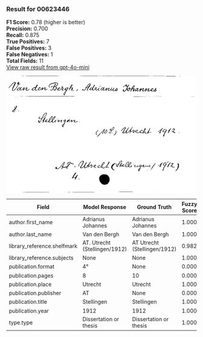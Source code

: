 ### Result for 00623446
**F1 Score:** 0.78 (higher is better)<br>**Precision:** 0.700<br>**Recall:** 0.875<br>**True Positives:** 7<br>**False Positives:** 3<br>**False Negatives:** 1<br>**Total Fields:** 11<br>[View raw result from gpt-4o-mini](https://github.com/RISE-UNIBAS/humanities_data_benchmark/blob/main/results/2025-09-02/T0164/request_T0164_00623446.json)

<img src="https://github.com/RISE-UNIBAS/humanities_data_benchmark/blob/main/benchmarks/zettelkatalog/images/00623446.jpg?raw=true" alt="00623446" width="600px">

| Field | Model Response | Ground Truth | Fuzzy Score | Match |
|-------|----------------|--------------|-------------|-------|
| author.first_name | Adrianus Johannes | Adrianus Johannes | 1.000 | ✅ |
| author.last_name | Van den Bergh | Van den Bergh | 1.000 | ✅ |
| library_reference.shelfmark | AT. Utrecht (Stellingen/1912) | AT Utrecht (Stellingen/1912) | 0.982 | ✅ |
| library_reference.subjects | None | None | 1.000 | ✅ |
| publication.format | 4° | None | 0.000 | ❌ |
| publication.pages | 8 | 10 | 0.000 | ❌ |
| publication.place | Utrecht | Utrecht | 1.000 | ✅ |
| publication.publisher | AT | None | 0.000 | ❌ |
| publication.title | Stellingen | Stellingen | 1.000 | ✅ |
| publication.year | 1912 | 1912 | 1.000 | ✅ |
| type.type | Dissertation or thesis | Dissertation or thesis | 1.000 | ✅ |
